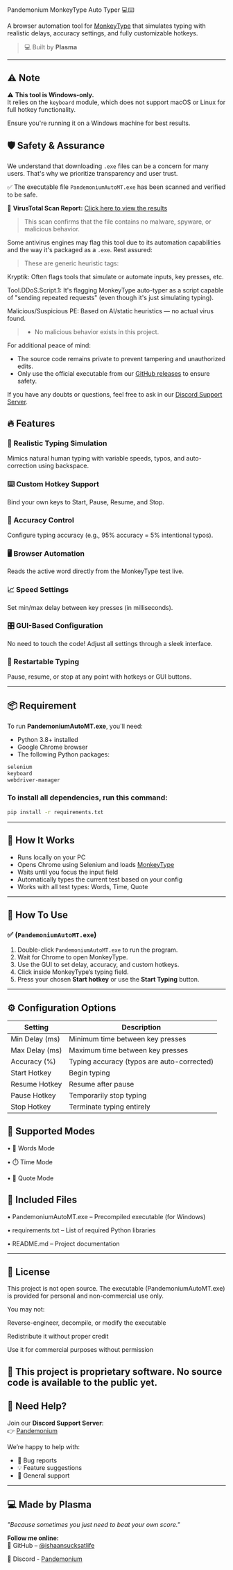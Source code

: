 Pandemonium MonkeyType Auto Typer 💻⌨️
 
A browser automation tool for [MonkeyType](https://monkeytype.com) that simulates typing with realistic delays, accuracy settings, and fully customizable hotkeys.

> 💻 Built by **Plasma**

------

## ⚠️ Note

⚠️ **This tool is Windows-only.**  
It relies on the `keyboard` module, which does not support macOS or Linux for full hotkey functionality.  

Ensure you're running it on a Windows machine for best results.

## 🛡️ Safety & Assurance

We understand that downloading `.exe` files can be a concern for many users. That's why we prioritize transparency and user trust.

✅ The executable file `PandemoniumAutoMT.exe` has been scanned and verified to be safe.

🔗 **VirusTotal Scan Report:** [Click here to view the results](https://www.virustotal.com/gui/file/a18738008a78a24a815758dd88a1449801bf02f1a7e518e123c9dfb5412e5921?nocache=1)

> This scan confirms that the file contains no malware, spyware, or malicious behavior.

Some antivirus engines may flag this tool due to its automation capabilities and the way it's packaged as a `.exe`. Rest assured:
> These are generic heuristic tags:

Kryptik: Often flags tools that simulate or automate inputs, key presses, etc.

Tool.DDoS.Script.1: It's flagging MonkeyType auto-typer as a script capable of "sending repeated requests" (even though it's just simulating typing).

Malicious/Suspicious PE: Based on AI/static heuristics — no actual virus found.

> - No malicious behavior exists in this project.

For additional peace of mind:
- The source code remains private to prevent tampering and unauthorized edits.
- Only use the official executable from our [GitHub releases](https://github.com/ishaansucksatlife/MonkeyType-Auto-Typer-Pandemonium/releases) to ensure safety.

If you have any doubts or questions, feel free to ask in our [Discord Support Server](https://discord.com/invite/HazvsVHxyE).


## 🔥 Features

### 🧠 Realistic Typing Simulation  
Mimics natural human typing with variable speeds, typos, and auto-correction using backspace.

### ⌨️ Custom Hotkey Support  
Bind your own keys to Start, Pause, Resume, and Stop.

### 🎯 Accuracy Control  
Configure typing accuracy (e.g., 95% accuracy = 5% intentional typos).

### 🖥️ Browser Automation  
Reads the active word directly from the MonkeyType test live.

### 📈 Speed Settings  
Set min/max delay between key presses (in milliseconds).

### 🎛️ GUI-Based Configuration  
No need to touch the code! Adjust all settings through a sleek interface.

### 🔄 Restartable Typing  
Pause, resume, or stop at any point with hotkeys or GUI buttons.

---

## 📦 Requirement 

To run **PandemoniumAutoMT.exe**, you'll need:

- Python 3.8+ installed
- Google Chrome browser
- The following Python packages:

```txt
selenium
keyboard
webdriver-manager

```

### To install all dependencies, run this command:
```bash
pip install -r requirements.txt
```
---
## 🚀 How It Works

- Runs locally on your PC
- Opens Chrome using Selenium and loads [MonkeyType](https://monkeytype.com)
- Waits until you focus the input field
- Automatically types the current test based on your config
- Works with all test types: Words, Time, Quote

---
## 🧪 How To Use

### ✅ (`PandemoniumAutoMT.exe`)

1. Double-click `PandemoniumAutoMT.exe` to run the program.
2. Wait for Chrome to open MonkeyType.
3. Use the GUI to set delay, accuracy, and custom hotkeys.
4. Click inside MonkeyType’s typing field.
5. Press your chosen **Start hotkey** or use the **Start Typing** button.

---
## ⚙️ Configuration Options

| Setting        | Description                                |
| -------------- | ------------------------------------------ |
| Min Delay (ms) | Minimum time between key presses           |
| Max Delay (ms) | Maximum time between key presses           |
| Accuracy (%)   | Typing accuracy (typos are auto-corrected) |
| Start Hotkey   | Begin typing                               |
| Resume Hotkey  | Resume after pause                         |
| Pause Hotkey   | Temporarily stop typing                    |
| Stop Hotkey    | Terminate typing entirely                  |

## 🧩 Supported Modes
• 📝 Words Mode

• ⏱️ Time Mode

• 📖 Quote Mode
## 📁 Included Files

• PandemoniumAutoMT.exe – Precompiled executable (for Windows)

• requirements.txt – List of required Python libraries

• README.md – Project documentation

---

## 📄 License
This project is not open source.
The executable (PandemoniumAutoMT.exe) is provided for personal and non-commercial use only.

You may not:

Reverse-engineer, decompile, or modify the executable

Redistribute it without proper credit

Use it for commercial purposes without permission

📌 This project is proprietary software. No source code is available to the public yet.
---

## 💬 Need Help?

Join our **Discord Support Server**:  
👉 [Pandemonium](https://discord.com/invite/HazvsVHxyE)

We’re happy to help with:

- 🐛 Bug reports  
- 💡 Feature suggestions  
- 🙋 General support

---

## 💻 Made by Plasma

_"Because sometimes you just need to beat your own score."_

**Follow me online:**  
🔗 GitHub – [@ishaansucksatlife](https://github.com/ishaansucksatlife)

📱 Discord - [Pandemonium](https://discord.com/invite/HazvsVHxyE)
